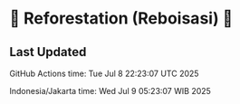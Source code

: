 
# 🌳 Reforestation (Reboisasi) 🌲

## Last Updated

GitHub Actions time: Tue Jul  8 22:23:07 UTC 2025

Indonesia/Jakarta time: Wed Jul  9 05:23:07 WIB 2025
